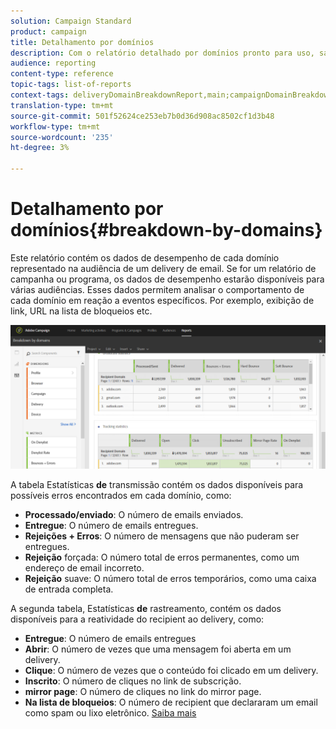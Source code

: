 ```yaml
---
solution: Campaign Standard
product: campaign
title: Detalhamento por domínios
description: Com o relatório detalhado por domínios pronto para uso, saiba mais sobre os dados de desempenho de seus delivery, dependendo do domínio de cada cliente.
audience: reporting
content-type: reference
topic-tags: list-of-reports
context-tags: deliveryDomainBreakdownReport,main;campaignDomainBreakdownReport,main;programDomainBreakdownReport,main
translation-type: tm+mt
source-git-commit: 501f52624ce253eb7b0d36d908ac8502cf1d3b48
workflow-type: tm+mt
source-wordcount: '235'
ht-degree: 3%

---
```



# Detalhamento por domínios{#breakdown-by-domains}

Este relatório contém os dados de desempenho de cada domínio representado na audiência de um delivery de email. Se for um relatório de campanha ou programa, os dados de desempenho estarão disponíveis para várias audiências. Esses dados permitem analisar o comportamento de cada domínio em reação a eventos específicos. Por exemplo, exibição de link, URL na lista de bloqueios etc.

![](assets/delivery_reports_6.png)

A tabela Estatísticas **de** transmissão contém os dados disponíveis para possíveis erros encontrados em cada domínio, como:

* **Processado/enviado**: O número de emails enviados.
* **Entregue**: O número de emails entregues.
* **Rejeições + Erros**: O número de mensagens que não puderam ser entregues.
* **Rejeição** forçada: O número total de erros permanentes, como um endereço de email incorreto.
* **Rejeição** suave: O número total de erros temporários, como uma caixa de entrada completa.

A segunda tabela, Estatísticas **de** rastreamento, contém os dados disponíveis para a reatividade do recipient ao delivery, como:

* **Entregue**: O número de emails entregues
* **Abrir**: O número de vezes que uma mensagem foi aberta em um delivery.
* **Clique**: O número de vezes que o conteúdo foi clicado em um delivery.
* **Inscrito**: O número de cliques no link de subscrição.
* **mirror page**: O número de cliques no link do mirror page.
* **Na lista de bloqueios**: O número de recipient que declararam um email como spam ou lixo eletrônico. [Saiba mais](../../audiences/using/about-opt-in-and-opt-out-in-campaign.md)

